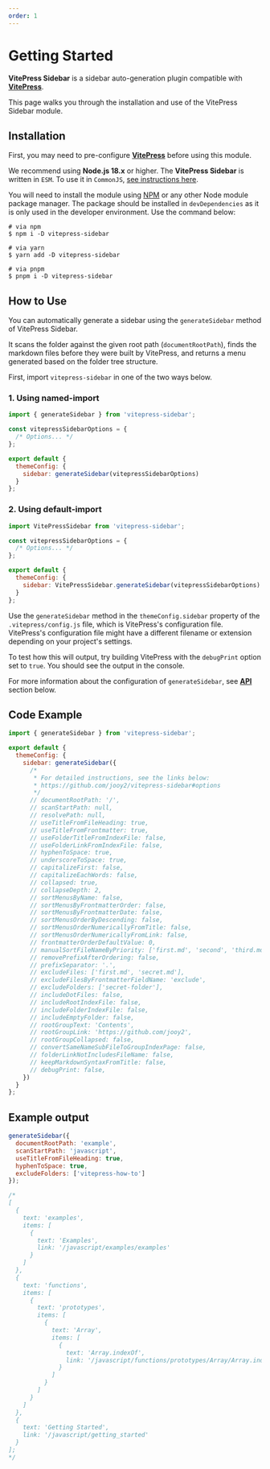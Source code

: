 ```yaml
---
order: 1
---
```


# Getting Started

**VitePress Sidebar** is a sidebar auto-generation plugin compatible with **[VitePress](https://vitepress.dev)**.

This page walks you through the installation and use of the VitePress Sidebar module.

## Installation

First, you may need to pre-configure **[VitePress](https://vitepress.dev)** before using this module.

We recommend using **Node.js 18.x** or higher. The **VitePress Sidebar** is written in `ESM`. To use it in `CommonJS`, [see instructions here](/troubleshooting/err-require-esm.md).

You will need to install the module using [NPM](https://www.npmjs.com/package/vitepress-sidebar) or any other Node module package manager. The package should be installed in `devDependencies` as it is only used in the developer environment. Use the command below:

```shell
# via npm
$ npm i -D vitepress-sidebar

# via yarn
$ yarn add -D vitepress-sidebar

# via pnpm
$ pnpm i -D vitepress-sidebar
```

## How to Use

You can automatically generate a sidebar using the `generateSidebar` method of VitePress Sidebar.

It scans the folder against the given root path (`documentRootPath`), finds the markdown files before they were built by VitePress, and returns a menu generated based on the folder tree structure.

First, import `vitepress-sidebar` in one of the two ways below.

### 1. Using named-import

```javascript
import { generateSidebar } from 'vitepress-sidebar';

const vitepressSidebarOptions = {
  /* Options... */
};

export default {
  themeConfig: {
    sidebar: generateSidebar(vitepressSidebarOptions)
  }
};
```

### 2. Using default-import

```javascript
import VitePressSidebar from 'vitepress-sidebar';

const vitepressSidebarOptions = {
  /* Options... */
};

export default {
  themeConfig: {
    sidebar: VitePressSidebar.generateSidebar(vitepressSidebarOptions)
  }
};
```

Use the `generateSidebar` method in the `themeConfig.sidebar` property of the `.vitepress/config.js` file, which is VitePress's configuration file. VitePress's configuration file might have a different filename or extension depending on your project's settings.

To test how this will output, try building VitePress with the `debugPrint` option set to `true`. You should see the output in the console.

For more information about the configuration of `generateSidebar`, see **[API](/guide/api)** section below.

## Code Example

```javascript
import { generateSidebar } from 'vitepress-sidebar';

export default {
  themeConfig: {
    sidebar: generateSidebar({
      /*
       * For detailed instructions, see the links below:
       * https://github.com/jooy2/vitepress-sidebar#options
       */
      // documentRootPath: '/',
      // scanStartPath: null,
      // resolvePath: null,
      // useTitleFromFileHeading: true,
      // useTitleFromFrontmatter: true,
      // useFolderTitleFromIndexFile: false,
      // useFolderLinkFromIndexFile: false,
      // hyphenToSpace: true,
      // underscoreToSpace: true,
      // capitalizeFirst: false,
      // capitalizeEachWords: false,
      // collapsed: true,
      // collapseDepth: 2,
      // sortMenusByName: false,
      // sortMenusByFrontmatterOrder: false,
      // sortMenusByFrontmatterDate: false,
      // sortMenusOrderByDescending: false,
      // sortMenusOrderNumericallyFromTitle: false,
      // sortMenusOrderNumericallyFromLink: false,
      // frontmatterOrderDefaultValue: 0,
      // manualSortFileNameByPriority: ['first.md', 'second', 'third.md'],
      // removePrefixAfterOrdering: false,
      // prefixSeparator: '.',
      // excludeFiles: ['first.md', 'secret.md'],
      // excludeFilesByFrontmatterFieldName: 'exclude',
      // excludeFolders: ['secret-folder'],
      // includeDotFiles: false,
      // includeRootIndexFile: false,
      // includeFolderIndexFile: false,
      // includeEmptyFolder: false,
      // rootGroupText: 'Contents',
      // rootGroupLink: 'https://github.com/jooy2',
      // rootGroupCollapsed: false,
      // convertSameNameSubFileToGroupIndexPage: false,
      // folderLinkNotIncludesFileName: false,
      // keepMarkdownSyntaxFromTitle: false,
      // debugPrint: false,
    })
  }
};
```

## Example output

```javascript
generateSidebar({
  documentRootPath: 'example',
  scanStartPath: 'javascript',
  useTitleFromFileHeading: true,
  hyphenToSpace: true,
  excludeFolders: ['vitepress-how-to']
});

/*
[
  {
    text: 'examples',
    items: [
      {
        text: 'Examples',
        link: '/javascript/examples/examples'
      }
    ]
  },
  {
    text: 'functions',
    items: [
      {
        text: 'prototypes',
        items: [
          {
            text: 'Array',
            items: [
              {
                text: 'Array.indexOf',
                link: '/javascript/functions/prototypes/Array/Array.indexOf'
              }
            ]
          }
        ]
      }
    ]
  },
  {
    text: 'Getting Started',
    link: '/javascript/getting_started'
  }
];
*/
```
